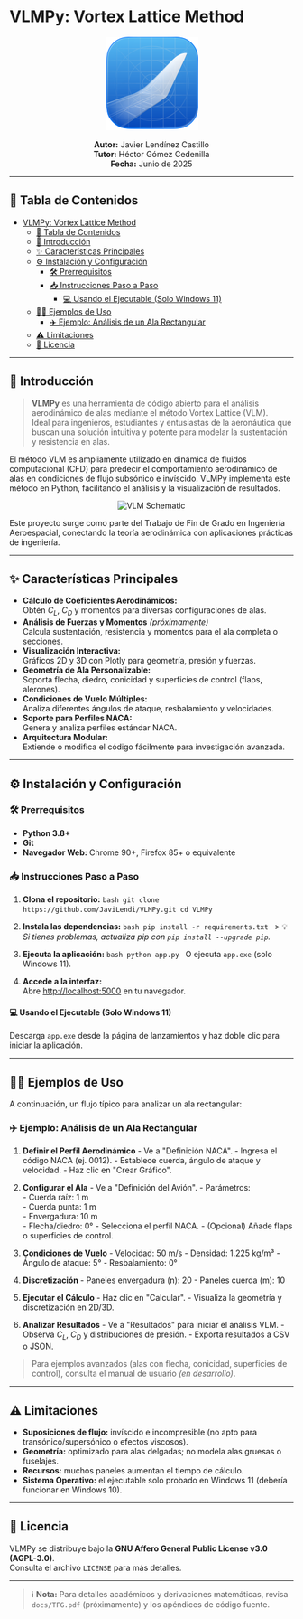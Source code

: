 # VLMPy: Vortex Lattice Method

<div align="center">

![VLMPy Logo](https://raw.githubusercontent.com/JaviLendi/VLMPy/main/docs/img/icon.png) <!-- Cambia la URL si tienes un logo propio -->

**Autor:** Javier Lendínez Castillo  
**Tutor:** Héctor Gómez Cedenilla  
**Fecha:** Junio de 2025

</div>

---

## 📑 Tabla de Contenidos

- [VLMPy: Vortex Lattice Method](#vlmpy-vortex-lattice-method)
  - [📑 Tabla de Contenidos](#-tabla-de-contenidos)
  - [🚀 Introducción](#-introducción)
  - [✨ Características Principales](#-características-principales)
  - [⚙️ Instalación y Configuración](#️-instalación-y-configuración)
    - [🛠️ Prerrequisitos](#️-prerrequisitos)
    - [📥 Instrucciones Paso a Paso](#-instrucciones-paso-a-paso)
      - [💻 Usando el Ejecutable (Solo Windows 11)](#-usando-el-ejecutable-solo-windows-11)
  - [🧑‍💻 Ejemplos de Uso](#-ejemplos-de-uso)
    - [✈️ Ejemplo: Análisis de un Ala Rectangular](#️-ejemplo-análisis-de-un-ala-rectangular)
  - [⚠️ Limitaciones](#️-limitaciones)
  - [📄 Licencia](#-licencia)

---

## 🚀 Introducción

> **VLMPy** es una herramienta de código abierto para el análisis aerodinámico de alas mediante el método Vortex Lattice (VLM).  
> Ideal para ingenieros, estudiantes y entusiastas de la aeronáutica que buscan una solución intuitiva y potente para modelar la sustentación y resistencia en alas.

El método VLM es ampliamente utilizado en dinámica de fluidos computacional (CFD) para predecir el comportamiento aerodinámico de alas en condiciones de flujo subsónico e invíscido. VLMPy implementa este método en Python, facilitando el análisis y la visualización de resultados.

<div align="center">

![VLM Schematic](https://raw.githubusercontent.com/JaviLendi/VLMPy/main/docs/img/vlm_schematic.png) <!-- Cambia la URL si tienes un esquema propio -->

</div>

Este proyecto surge como parte del Trabajo de Fin de Grado en Ingeniería Aeroespacial, conectando la teoría aerodinámica con aplicaciones prácticas de ingeniería.

---

## ✨ Características Principales

- **Cálculo de Coeficientes Aerodinámicos:**  
    Obtén $C_L$, $C_D$ y momentos para diversas configuraciones de alas.
- **Análisis de Fuerzas y Momentos** *(próximamente)*  
    Calcula sustentación, resistencia y momentos para el ala completa o secciones.
- **Visualización Interactiva:**  
    Gráficos 2D y 3D con Plotly para geometría, presión y fuerzas.
- **Geometría de Ala Personalizable:**  
    Soporta flecha, diedro, conicidad y superficies de control (flaps, alerones).
- **Condiciones de Vuelo Múltiples:**  
    Analiza diferentes ángulos de ataque, resbalamiento y velocidades.
- **Soporte para Perfiles NACA:**  
    Genera y analiza perfiles estándar NACA.
- **Arquitectura Modular:**  
    Extiende o modifica el código fácilmente para investigación avanzada.

---

## ⚙️ Instalación y Configuración

### 🛠️ Prerrequisitos

- **Python 3.8+**
- **Git**
- **Navegador Web:** Chrome 90+, Firefox 85+ o equivalente

### 📥 Instrucciones Paso a Paso

1. **Clona el repositorio:**
        ```bash
        git clone https://github.com/JaviLendi/VLMPy.git
        cd VLMPy
        ```

2. **Instala las dependencias:**
        ```bash
        pip install -r requirements.txt
        ```
        > 💡 *Si tienes problemas, actualiza pip con `pip install --upgrade pip`.*

3. **Ejecuta la aplicación:**
        ```bash
        python app.py
        ```
        O ejecuta `app.exe` (solo Windows 11).

4. **Accede a la interfaz:**  
     Abre [http://localhost:5000](http://localhost:5000) en tu navegador.

#### 💻 Usando el Ejecutable (Solo Windows 11)

Descarga `app.exe` desde la página de lanzamientos y haz doble clic para iniciar la aplicación.

---

## 🧑‍💻 Ejemplos de Uso

A continuación, un flujo típico para analizar un ala rectangular:

### ✈️ Ejemplo: Análisis de un Ala Rectangular

1. **Definir el Perfil Aerodinámico**
        - Ve a "Definición NACA".
        - Ingresa el código NACA (ej. 0012).
        - Establece cuerda, ángulo de ataque y velocidad.
        - Haz clic en "Crear Gráfico".

2. **Configurar el Ala**
        - Ve a "Definición del Avión".
        - Parámetros:  
            - Cuerda raíz: 1 m  
            - Cuerda punta: 1 m  
            - Envergadura: 10 m  
            - Flecha/diedro: 0°
        - Selecciona el perfil NACA.
        - (Opcional) Añade flaps o superficies de control.

3. **Condiciones de Vuelo**
        - Velocidad: 50 m/s
        - Densidad: 1.225 kg/m³
        - Ángulo de ataque: 5°
        - Resbalamiento: 0°

4. **Discretización**
        - Paneles envergadura (n): 20
        - Paneles cuerda (m): 10

5. **Ejecutar el Cálculo**
        - Haz clic en "Calcular".
        - Visualiza la geometría y discretización en 2D/3D.

6. **Analizar Resultados**
        - Ve a "Resultados" para iniciar el análisis VLM.
        - Observa $C_L$, $C_D$ y distribuciones de presión.
        - Exporta resultados a CSV o JSON.

> Para ejemplos avanzados (alas con flecha, conicidad, superficies de control), consulta el manual de usuario *(en desarrollo)*.

---

## ⚠️ Limitaciones

- **Suposiciones de flujo:** invíscido e incompresible (no apto para transónico/supersónico o efectos viscosos).
- **Geometría:** optimizado para alas delgadas; no modela alas gruesas o fuselajes.
- **Recursos:** muchos paneles aumentan el tiempo de cálculo.
- **Sistema Operativo:** el ejecutable solo probado en Windows 11 (debería funcionar en Windows 10).

---

## 📄 Licencia

VLMPy se distribuye bajo la **GNU Affero General Public License v3.0 (AGPL-3.0)**.  
Consulta el archivo `LICENSE` para más detalles.

---

> ℹ️ **Nota:** Para detalles académicos y derivaciones matemáticas, revisa `docs/TFG.pdf` (próximamente) y los apéndices de código fuente.

